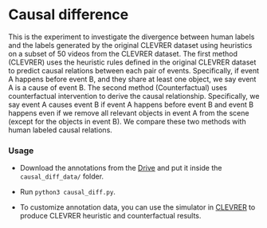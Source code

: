 # Causal difference

This is the experiment to investigate the divergence between human labels and the labels generated by the original CLEVRER dataset using heuristics on a subset of 50 videos from the CLEVRER dataset. The first method (CLEVRER) uses the heuristic rules defined in the original CLEVRER dataset to predict causal relations between each pair of events. Specifically, if event A happens before event B, and they share at least one object, we say event A is a cause of event B.  The second method (Counterfactual) uses counterfactual intervention to derive the causal relationship. Specifically, we say event A causes event B if event A happens before event B and event B happens even if we remove all relevant objects in event A from the scene (except for the objects in event B). We compare these two methods with human labeled causal relations.

### Usage

- Download the annotations from the [Drive](https://drive.google.com/drive/folders/1agC9_FSf6JqKXUPua_W4wpssx1m0itaN?usp=sharing) and put it inside the `causal_diff_data/` folder.

- Run `python3 causal_diff.py`. 

- To customize annotation data, you can use the simulator in [CLEVRER](https://github.com/chuangg/CLEVRER) to produce CLEVRER heuristic and counterfactual results.

